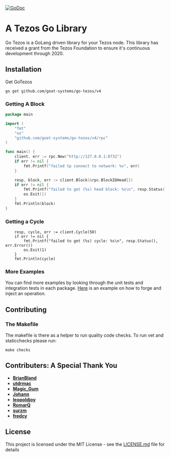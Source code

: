 [![GoDoc](https://godoc.org/github.com/golang/gddo?status.svg)](https://godoc.org/github.com/goat-systems/go-tezos/v4)
# A Tezos Go Library

Go Tezos is a GoLang driven library for your Tezos node. This library has received a grant from the Tezos Foundation to ensure it's continuous development through 2020.

## Installation

Get GoTezos 
```
go get github.com/goat-systems/go-tezos/v4
```

### Getting A Block

```go
package main

import (
	"fmt"
	"os"
	"github.com/goat-systems/go-tezos/v4/rpc"
)

func main() {
	client, err := rpc.New("http://127.0.0.1:8732")
	if err != nil {
		fmt.Printf("failed tp connect to network: %v", err)
	}

	resp, block, err := client.Block(&rpc.BlockIDHead{})
	if err != nil {
		fmt.Printf("failed to get (%s) head block: %s\n", resp.Status(), err.Error())
		os.Exit(1)
	}
	fmt.Println(block)
}
```

### Getting a Cycle
```
	resp, cycle, err := client.Cycle(50)
	if err != nil {
		fmt.Printf("failed to get (%s) cycle: %s\n", resp.Status(), err.Error())
		os.Exit(1)
	}
	fmt.Println(cycle)
```

### More Examples
You can find more examples by looking through the unit tests and integration tests in each package. [Here](example/transaction/transaction.go) is an example on
how to forge and inject an operation. 

## Contributing

### The Makefile
The makefile is there as a helper to run quality code checks. To run vet and staticchecks please run: 
```
make checks
```

## Contributers: A Special Thank You

* [**BrianBland**](https://github.com/BrianBland)
* [**utdrmac**](https://github.com/utdrmac)
* [**Magic_Gum**](https://github.com/fkbenjamin)
* [**Johann**](https://github.com/tulpenhaendler)
* [**leopoldjoy**](https://github.com/leopoldjoy)
* [**RomarQ**](https://github.com/RomarQ)
* [**surzm**](https://github.com/surzm)
* [**fredcy**](https://github.com/fredcy)

## License

This project is licensed under the MIT License - see the [LICENSE.md](LICENSE.md) file for details
